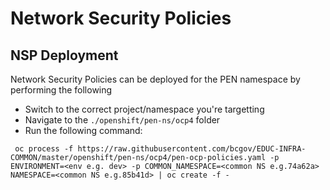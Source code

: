# Network Security Policies 

## NSP Deployment
Network Security Policies can be deployed for the PEN namespace by performing the following
* Switch to the correct project/namespace you're targetting
* Navigate to the `./openshift/pen-ns/ocp4` folder
* Run the following command:

```
 oc process -f https://raw.githubusercontent.com/bcgov/EDUC-INFRA-COMMON/master/openshift/pen-ns/ocp4/pen-ocp-policies.yaml -p ENVIRONMENT=<env e.g. dev> -p COMMON_NAMESPACE=<common NS e.g.74a62a> NAMESPACE=<common NS e.g.85b41d> | oc create -f -
```
